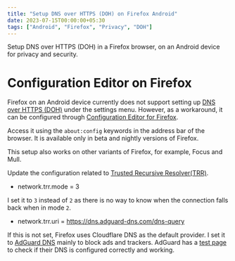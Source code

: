 ```yaml
---
title: "Setup DNS over HTTPS (DOH) on Firefox Android"
date: 2023-07-15T00:00:00+05:30
tags: ["Android", "Firefox", "Privacy", "DOH"]
---
```


Setup DNS over HTTPS (DOH) in a Firefox browser, on an Android device for privacy and security.

# Configuration Editor on Firefox
Firefox on an Android device currently does not support setting up [DNS over HTTPS (DOH)](https://en.wikipedia.org/wiki/DNS_over_HTTPS) under the settings menu. However, as a workaround, it can be configured through [Configuration Editor for Firefox](https://support.mozilla.org/en-US/kb/about-config-editor-firefox).

Access it using the `about:config` keywords in the address bar of the browser. It is available only in beta and nightly versions of Firefox.

This setup also works on other variants of Firefox, for example,  Focus and Mull.

Update the configuration related to [Trusted Recursive Resolver(TRR)](https://wiki.mozilla.org/Trusted_Recursive_Resolver).

- network.trr.mode = 3

I set it to `3` instead of `2` as there is no way to know when the connection falls back when in mode `2`.

- network.trr.uri = https://dns.adguard-dns.com/dns-query

If this is not set, Firefox uses Cloudflare DNS as the default provider. I set it to [AdGuard DNS](https://adguard-dns.io/en/welcome.html) mainly to block ads and trackers. AdGuard has a [test page](https://adguard.com/en/test.html) to check if their DNS is configured correctly and working. 